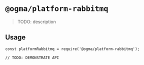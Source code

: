 # `@ogma/platform-rabbitmq`

> TODO: description

## Usage

```
const platformRabbitmq = require('@ogma/platform-rabbitmq');

// TODO: DEMONSTRATE API
```
